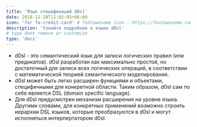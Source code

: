 ```yaml
---
title: 'Язык спецификаций d0sl'
date: 2018-12-28T11:02:05+06:00
icon: 'far fa-credit-card' # fontawesome icon : https://fontawesome.com/icons
description: 'Узнайте подробнее о языке d0sl'
# type dont remove or customize
type: 'docs'
---
```


- d0sl - это семантический язык для записи логических правил (или предикатов). d0sl разработан как максимально простой, но достаточный для записи всех логических операций, в соответствии с математической теорией семантического моделирования.
- d0sl может быть легко расширен функциями и объектами, специфичными для конкретной области. Таким образом, d0sl сам по себе является DSL (domain specific language).
- Для d0sl предусмотрен механизм расширения на уровне языка. Другими словами, для конкретных применений возможно строить иерархии DSL языков, которые преобразуются в d0sl и могут исполняться интерпертатором d0sl.
